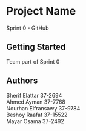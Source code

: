 # Project Name<br>
Sprint 0 - GitHub

## Getting Started<br>
Team part of Sprint 0

## Authors<br>
Sherif Elattar 37-2694<br>
Ahmed Ayman 37-7768<br>
Nourhan Elfransawy 37-9784<br>
Beshoy Raafat 37-15522<br>
Mayar Osama 37-2492<br>